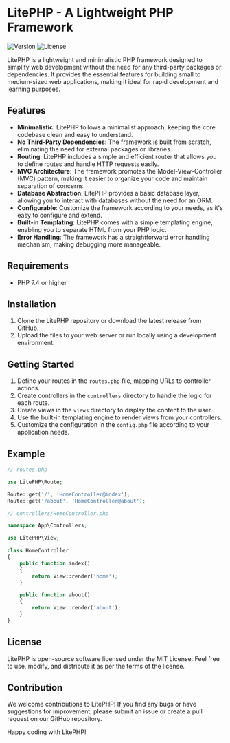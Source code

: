 # LitePHP - A Lightweight PHP Framework

![Version](https://img.shields.io/badge/version-1.0.0-blue.svg)
![License](https://img.shields.io/badge/license-MIT-green.svg)

LitePHP is a lightweight and minimalistic PHP framework designed to simplify web development without the need for any third-party packages or dependencies. It provides the essential features for building small to medium-sized web applications, making it ideal for rapid development and learning purposes.

## Features

- **Minimalistic**: LitePHP follows a minimalist approach, keeping the core codebase clean and easy to understand.
- **No Third-Party Dependencies**: The framework is built from scratch, eliminating the need for external packages or libraries.
- **Routing**: LitePHP includes a simple and efficient router that allows you to define routes and handle HTTP requests easily.
- **MVC Architecture**: The framework promotes the Model-View-Controller (MVC) pattern, making it easier to organize your code and maintain separation of concerns.
- **Database Abstraction**: LitePHP provides a basic database layer, allowing you to interact with databases without the need for an ORM.
- **Configurable**: Customize the framework according to your needs, as it's easy to configure and extend.
- **Built-in Templating**: LitePHP comes with a simple templating engine, enabling you to separate HTML from your PHP logic.
- **Error Handling**: The framework has a straightforward error handling mechanism, making debugging more manageable.

## Requirements

- PHP 7.4 or higher

## Installation

1. Clone the LitePHP repository or download the latest release from GitHub.
2. Upload the files to your web server or run locally using a development environment.

## Getting Started

1. Define your routes in the `routes.php` file, mapping URLs to controller actions.
2. Create controllers in the `controllers` directory to handle the logic for each route.
3. Create views in the `views` directory to display the content to the user.
4. Use the built-in templating engine to render views from your controllers.
5. Customize the configuration in the `config.php` file according to your application needs.

## Example

```php
// routes.php

use LitePHP\Route;

Route::get('/', 'HomeController@index');
Route::get('/about', 'HomeController@about');
```

```php
// controllers/HomeController.php

namespace App\Controllers;

use LitePHP\View;

class HomeController
{
    public function index()
    {
        return View::render('home');
    }

    public function about()
    {
        return View::render('about');
    }
}
```

## License

LitePHP is open-source software licensed under the MIT License. Feel free to use, modify, and distribute it as per the terms of the license.

## Contribution

We welcome contributions to LitePHP! If you find any bugs or have suggestions for improvement, please submit an issue or create a pull request on our GitHub repository.

Happy coding with LitePHP!